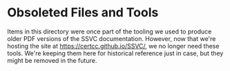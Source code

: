 # Obsoleted Files and Tools

Items in this directory were once part of the tooling we used to produce
older PDF versions of the SSVC documentation. However, now that we're hosting
the site at <https://certcc.github.io/SSVC/>, we no longer need these tools.
We're keeping them here for historical reference just in case, but they
might be removed in the future.
